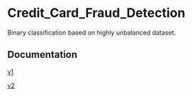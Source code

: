# Credit_Card_Fraud_Detection
Binary classification based on highly unbalanced dataset.

## Documentation
[v1](https://onedrive.live.com/edit.aspx?action=editnew&resid=531E553CA6EE03C2!10916&ithint=file%2cdocx&action=editnew&wdNewAndOpenCt=1635973401981&wdPreviousSession=33530313-ec8e-44d5-a406-4292075685eb&wdOrigin=OFFICECOM-WEB.START.NEW)

[v2](https://onedrive.live.com/edit.aspx?action=editnew&resid=531E553CA6EE03C2!10923&ithint=file%2cdocx&action=editnew&wdNewAndOpenCt=1636021060256&wdPreviousSession=83cdb975-e437-426b-b80e-ae788342971e&wdOrigin=OFFICECOM-WEB.START.NEW)
